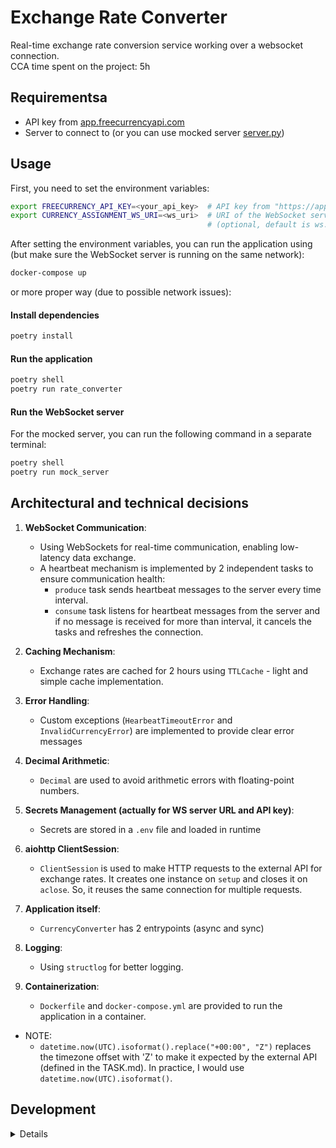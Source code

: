 # Exchange Rate Converter

Real-time exchange rate conversion service working over a websocket connection.\
CCA time spent on the project: 5h

## Requirementsa

- API key from [app.freecurrencyapi.com](https://app.freecurrencyapi.com)
- Server to connect to (or you can use mocked server [server.py](./src/external_server_mock/server.py))

## Usage

First, you need to set the environment variables:

```bash
export FREECURRENCY_API_KEY=<your_api_key>  # API key from "https://app.freecurrencyapi.com"
export CURRENCY_ASSIGNMENT_WS_URI=<ws_uri>  # URI of the WebSocket server to connect to
                                            # (optional, default is ws://localhost:8765)
```

After setting the environment variables, you can run the application using (but
make sure the WebSocket server is running on the same network):

```bash
docker-compose up
```

or more proper way (due to possible network issues):

#### Install dependencies

```bash
poetry install
```

#### Run the application

```bash
poetry shell
poetry run rate_converter
```

#### Run the WebSocket server

For the mocked server, you can run the following command in a separate terminal:

```bash
poetry shell
poetry run mock_server
```

## Architectural and technical decisions

1. **WebSocket Communication**:
   - Using WebSockets for real-time communication, enabling low-latency data
     exchange.
   - A heartbeat mechanism is implemented by 2 independent tasks to ensure
     communication health:
        - `produce` task sends heartbeat messages to the server every time
          interval.
        - `consume` task listens for heartbeat messages from the server and if
          no message is received for more than interval, it cancels the tasks
          and refreshes the connection.

2. **Caching Mechanism**:
    - Exchange rates are cached for 2 hours using `TTLCache` - light and simple
      cache implementation.

3. **Error Handling**:
    - Custom exceptions (`HearbeatTimeoutError` and `InvalidCurrencyError`) are
      implemented to provide clear error messages

4. **Decimal Arithmetic**:
    - `Decimal` are used to avoid arithmetic errors with floating-point
      numbers.

5. **Secrets Management (actually for WS server URL and API key)**:
    - Secrets are stored in a `.env` file and loaded in runtime

6. **aiohttp ClientSession**:
    - `ClientSession` is used to make HTTP requests to the external API for
      exchange rates. It creates one instance on `setup` and closes it on
      `aclose`. So, it reuses the same connection for multiple requests.

7. **Application itself**:
    - `CurrencyConverter` has 2 entrypoints (async and sync)

8. **Logging**:
    - Using `structlog` for better logging.

9. **Containerization**:
    - `Dockerfile` and `docker-compose.yml` are provided to run the application
      in a container.

- NOTE:
  - `datetime.now(UTC).isoformat().replace("+00:00", "Z")` replaces the
      timezone offset with 'Z' to make it expected by the external API (defined
      in the TASK.md). In practice, I would use
      `datetime.now(UTC).isoformat()`.

## Development

<details>

```bash
poetry install
```

## Usage

```bash
poetry run rate_converter
```

## Testing

```bash
pytest -c pyproject.toml
```

## Formatting

```bash
poetry run poe format-code
```

</details>
